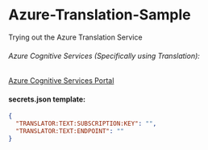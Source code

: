 # Azure-Translation-Sample
 Trying out the Azure Translation Service


###### Azure Cognitive Services (Specifically using Translation):
[Azure Cognitive Services Portal](https://azure.microsoft.com/en-us/services/cognitive-services/)

#### secrets.json template:
```JSON
{
  "TRANSLATOR:TEXT:SUBSCRIPTION:KEY": "",
  "TRANSLATOR:TEXT:ENDPOINT": "" 
}
```